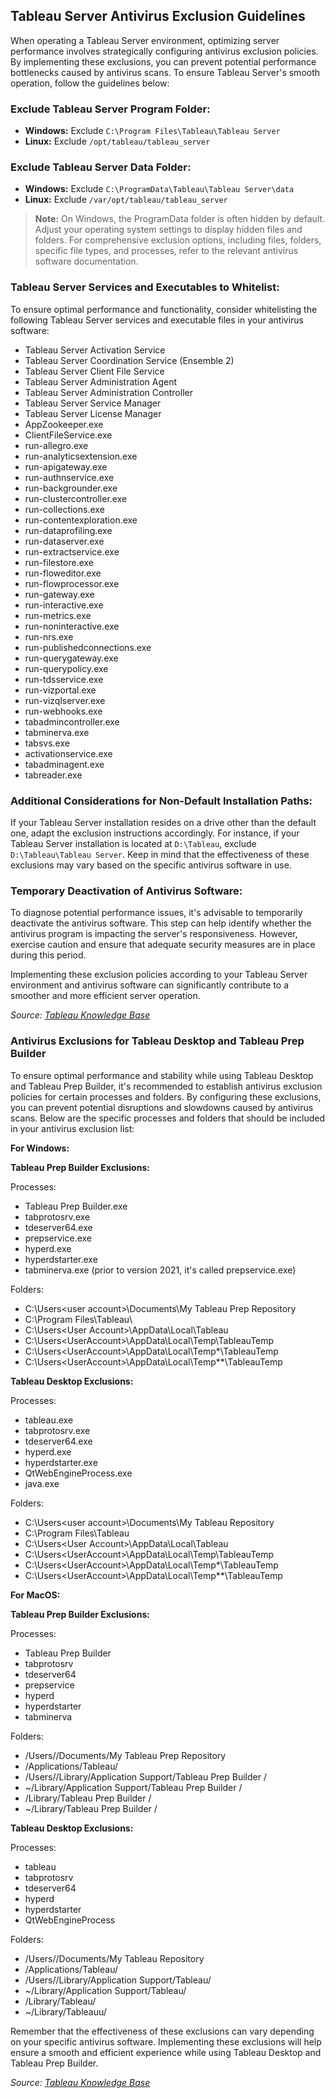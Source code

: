 ## Tableau Server Antivirus Exclusion Guidelines

When operating a Tableau Server environment, optimizing server performance involves strategically configuring antivirus exclusion policies. By implementing these exclusions, you can prevent potential performance bottlenecks caused by antivirus scans. To ensure Tableau Server's smooth operation, follow the guidelines below:

### Exclude Tableau Server Program Folder:

- **Windows:** Exclude `C:\Program Files\Tableau\Tableau Server`
- **Linux:** Exclude `/opt/tableau/tableau_server`

### Exclude Tableau Server Data Folder:

- **Windows:** Exclude `C:\ProgramData\Tableau\Tableau Server\data`
- **Linux:** Exclude `/var/opt/tableau/tableau_server`

> **Note:** On Windows, the ProgramData folder is often hidden by default. Adjust your operating system settings to display hidden files and folders. For comprehensive exclusion options, including files, folders, specific file types, and processes, refer to the relevant antivirus software documentation.

### Tableau Server Services and Executables to Whitelist:

To ensure optimal performance and functionality, consider whitelisting the following Tableau Server services and executable files in your antivirus software:

- Tableau Server Activation Service
- Tableau Server Coordination Service (Ensemble 2)
- Tableau Server Client File Service
- Tableau Server Administration Agent
- Tableau Server Administration Controller
- Tableau Server Service Manager
- Tableau Server License Manager
- AppZookeeper.exe
- ClientFileService.exe
- run-allegro.exe
- run-analyticsextension.exe
- run-apigateway.exe
- run-authnservice.exe
- run-backgrounder.exe
- run-clustercontroller.exe
- run-collections.exe
- run-contentexploration.exe
- run-dataprofiling.exe
- run-dataserver.exe
- run-extractservice.exe
- run-filestore.exe
- run-floweditor.exe
- run-flowprocessor.exe
- run-gateway.exe
- run-interactive.exe
- run-metrics.exe
- run-noninteractive.exe
- run-nrs.exe
- run-publishedconnections.exe
- run-querygateway.exe
- run-querypolicy.exe
- run-tdsservice.exe
- run-vizportal.exe
- run-vizqlserver.exe
- run-webhooks.exe
- tabadmincontroller.exe
- tabminerva.exe
- tabsvs.exe
- activationservice.exe
- tabadminagent.exe
- tabreader.exe

### Additional Considerations for Non-Default Installation Paths:

If your Tableau Server installation resides on a drive other than the default one, adapt the exclusion instructions accordingly. For instance, if your Tableau Server installation is located at `D:\Tableau`, exclude `D:\Tableau\Tableau Server`. Keep in mind that the effectiveness of these exclusions may vary based on the specific antivirus software in use.

### Temporary Deactivation of Antivirus Software:

To diagnose potential performance issues, it's advisable to temporarily deactivate the antivirus software. This step can help identify whether the antivirus program is impacting the server's responsiveness. However, exercise caution and ensure that adequate security measures are in place during this period.

Implementing these exclusion policies according to your Tableau Server environment and antivirus software can significantly contribute to a smoother and more efficient server operation.

*Source: [Tableau Knowledge Base](https://kb.tableau.com/articles/howto/improving-performance-by-using-antivirus-exclusions)*


### Antivirus Exclusions for Tableau Desktop and Tableau Prep Builder

To ensure optimal performance and stability while using Tableau Desktop and Tableau Prep Builder, it's recommended to establish antivirus exclusion policies for certain processes and folders. By configuring these exclusions, you can prevent potential disruptions and slowdowns caused by antivirus scans. Below are the specific processes and folders that should be included in your antivirus exclusion list:

**For Windows:**

**Tableau Prep Builder Exclusions:**

Processes:
- Tableau Prep Builder.exe
- tabprotosrv.exe
- tdeserver64.exe
- prepservice.exe
- hyperd.exe
- hyperdstarter.exe
- tabminerva.exe (prior to version 2021, it's called prepservice.exe)

Folders:
- C:\Users\<user account>\Documents\My Tableau Prep Repository
- C:\Program Files\Tableau\
- C:\Users\<User Account>\AppData\Local\Tableau
- C:\Users\<UserAccount>\AppData\Local\Temp\TableauTemp
- C:\Users\<UserAccount>\AppData\Local\Temp\*\TableauTemp
- C:\Users\<UserAccount>\AppData\Local\Temp\*\*\TableauTemp

**Tableau Desktop Exclusions:**

Processes:
- tableau.exe
- tabprotosrv.exe
- tdeserver64.exe
- hyperd.exe
- hyperdstarter.exe
- QtWebEngineProcess.exe
- java.exe

Folders:
- C:\Users\<user account>\Documents\My Tableau Repository
- C:\Program Files\Tableau
- C:\Users\<User Account>\AppData\Local\Tableau
- C:\Users\<UserAccount>\AppData\Local\Temp\TableauTemp
- C:\Users\<UserAccount>\AppData\Local\Temp\*\TableauTemp
- C:\Users\<UserAccount>\AppData\Local\Temp\*\*\TableauTemp

**For MacOS:**

**Tableau Prep Builder Exclusions:**

Processes:
- Tableau Prep Builder
- tabprotosrv
- tdeserver64
- prepservice
- hyperd
- hyperdstarter
- tabminerva

Folders:
- /Users/<user account>/Documents/My Tableau Prep Repository
- /Applications/Tableau/
- /Users/<user>/Library/Application Support/Tableau Prep Builder <version>/
- ~/Library/Application Support/Tableau Prep Builder <version>/
- /Library/Tableau Prep Builder <version>/
- ~/Library/Tableau Prep Builder <version>/

**Tableau Desktop Exclusions:**

Processes:
- tableau
- tabprotosrv
- tdeserver64
- hyperd
- hyperdstarter
- QtWebEngineProcess

Folders:
- /Users/<user account>/Documents/My Tableau Repository
- /Applications/Tableau/
- /Users/<user>/Library/Application Support/Tableau/
- ~/Library/Application Support/Tableau/
- /Library/Tableau/
- ~/Library/Tableauu/

Remember that the effectiveness of these exclusions can vary depending on your specific antivirus software. Implementing these exclusions will help ensure a smooth and efficient experience while using Tableau Desktop and Tableau Prep Builder.

*Source: [Tableau Knowledge Base](https://kb.tableau.com/articles/howto/improving-performance-by-using-antivirus-exclusions)*
